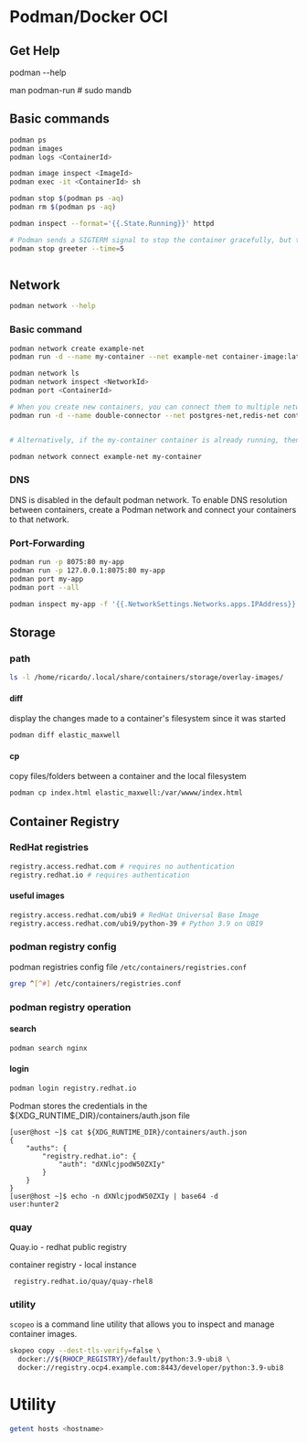 
# Podman/Docker OCI

## Get Help

podman --help

man podman-run # sudo mandb

## Basic commands

```sh
podman ps
podman images
podman logs <ContainerId>

podman image inspect <ImageId>
podman exec -it <ContainerId> sh

podman stop $(podman ps -aq)
podman rm $(podman ps -aq)

podman inspect --format='{{.State.Running}}' httpd

# Podman sends a SIGTERM signal to stop the container gracefully, but the application ignores the signal. After 5 seconds, Podman sends a SIGKILL signal to the container. The --time flag indicates the time that Podman waits before sending a SIGKILL signal to forcefully stop the container.
podman stop greeter --time=5



```

## Network

```sh
podman network --help
```

### Basic command

```sh
podman network create example-net
podman run -d --name my-container --net example-net container-image:latest

podman network ls
podman network inspect <NetworkId>
podman port <ContainerId>

# When you create new containers, you can connect them to multiple networks by specifying network names in a comma-separated list
podman run -d --name double-connector --net postgres-net,redis-net container-image:latest


# Alternatively, if the my-container container is already running, then run the following command to connect it to the example-net network

podman network connect example-net my-container
```

### DNS

DNS is disabled in the default podman network. To enable DNS resolution between containers, create a Podman network and connect your containers to that network.


### Port-Forwarding

```sh
podman run -p 8075:80 my-app
podman run -p 127.0.0.1:8075:80 my-app
podman port my-app
podman port --all

podman inspect my-app -f '{{.NetworkSettings.Networks.apps.IPAddress}}'
```

## Storage

### path
```sh
ls -l /home/ricardo/.local/share/containers/storage/overlay-images/
```

#### diff
display the changes made to a container's filesystem since it was started

```sh
podman diff elastic_maxwell
```

#### cp
copy files/folders between a container and the local filesystem

```sh
podman cp index.html elastic_maxwell:/var/wwww/index.html
```



## Container Registry

### RedHat registries

```sh
registry.access.redhat.com # requires no authentication
registry.redhat.io # requires authentication
```

#### useful images

```sh
registry.access.redhat.com/ubi9 # RedHat Universal Base Image
registry.access.redhat.com/ubi9/python-39 # Python 3.9 on UBI9
```

### podman registry config

podman registries config file
`/etc/containers/registries.conf`

```sh
grep ^[^#] /etc/containers/registries.conf
``` 

### podman registry operation

#### search

```sh
podman search nginx
```

#### login

```sh
podman login registry.redhat.io
```

Podman stores the credentials in the ${XDG_RUNTIME_DIR}/containers/auth.json file
```
[user@host ~]$ cat ${XDG_RUNTIME_DIR}/containers/auth.json
{
	"auths": {
		"registry.redhat.io": {
			"auth": "dXNlcjpodW50ZXIy"
		}
	}
}
[user@host ~]$ echo -n dXNlcjpodW50ZXIy | base64 -d
user:hunter2
```

### quay

Quay.io - redhat public registry

container registry - local instance
```
 registry.redhat.io/quay/quay-rhel8
```

### utility

`scopeo` is a command line utility that allows you to inspect and manage container images.

```sh
skopeo copy --dest-tls-verify=false \
  docker://${RHOCP_REGISTRY}/default/python:3.9-ubi8 \
  docker://registry.ocp4.example.com:8443/developer/python:3.9-ubi8
```


# Utility

```sh
getent hosts <hostname>

```